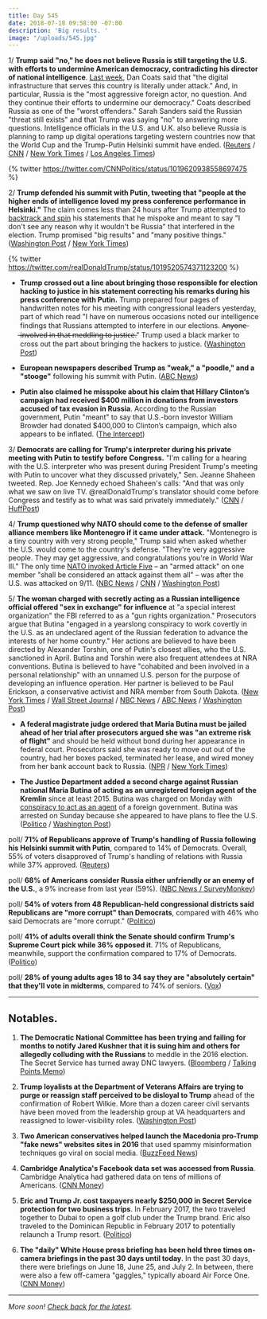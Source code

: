 ```yaml
---
title: Day 545
date: 2018-07-18 09:58:00 -07:00
description: 'Big results. '
image: "/uploads/545.jpg"
---
```


1/ **Trump said "no," he does not believe Russia is still targeting the U.S. with efforts to undermine American democracy, contradicting his director of national intelligence**. [Last week](https://whatthefuckjusthappenedtoday.com/2018/07/16/day-543/#4-trump-called-robert-muellers-probe), Dan Coats said that "the digital infrastructure that serves this country is literally under attack." And, in particular, Russia is the "most aggressive foreign actor, no question. And they continue their efforts to undermine our democracy." Coats described Russia as one of the "worst offenders." Sarah Sanders said the Russian "threat still exists" and that Trump was saying "no" to answering more questions. Intelligence officials in the U.S. and U.K. also believe Russia is planning to ramp up digital operations targeting western countries now that the World Cup and the Trump-Putin Helsinki summit have ended. ([Reuters](https://www.reuters.com/article/us-usa-trump-russia/asked-if-russia-still-targeting-u-s-trump-says-no-idUSKBN1K82AV) / [CNN](https://www.cnn.com/2018/07/17/politics/intelligence-agencies-concerned-russian-aggression/index.html) / [New York Times](https://www.nytimes.com/2018/07/18/us/politics/trump-putin-higher-intelligence.html) / [Los Angeles Times](http://www.latimes.com/politics/la-na-pol-essential-washington-updates-white-house-walks-back-trump-s-comments-1531940736-htmlstory.html))

{% twitter https://twitter.com/CNNPolitics/status/1019620938558697475 %}

2/ **Trump defended his summit with Putin, tweeting that "people at the higher ends of intelligence loved my press conference performance in Helsinki."** The claim comes less than 24 hours after Trump attempted to [backtrack and spin](https://whatthefuckjusthappenedtoday.com/2018/07/17/day-544/#1-trump-backtracked-and-tried-to-spi) his statements that he mispoke and meant to say "I don't see any reason why it wouldn't be Russia" that interfered in the election. Trump promised "big results" and "many positive things." ([Washington Post](https://www.washingtonpost.com/politics/trump-returns-to-touting-his-summit-with-putin-a-day-after-doing-damage-control/2018/07/18/ff794dea-8a70-11e8-8aea-86e88ae760d8_story.html?utm_term=.0c7718f29e9b) / [New York Times](https://www.nytimes.com/2018/07/18/us/politics/trump-putin-higher-intelligence.html))

{% twitter https://twitter.com/realDonaldTrump/status/1019520574371123200 %}

* **Trump crossed out a line about bringing those responsible for election hacking to justice in his statement correcting his remarks during his press conference with Putin.** Trump prepared four pages of handwritten notes for his meeting with congressional leaders yesterday, part of which read "I have on numerous occasions noted our intelligence findings that Russians attempted to interfere in our elections. A̶n̶y̶o̶n̶e̶ ̶i̶n̶v̶o̶l̶v̶e̶d̶ ̶i̶n̶ ̶t̶h̶a̶t̶ ̶m̶e̶d̶d̶l̶i̶n̶g̶ ̶t̶o̶ ̶j̶u̶s̶t̶i̶c̶e̶." Trump used a black marker to cross out the part about bringing the hackers to justice. ([Washington Post](https://www.washingtonpost.com/news/politics/wp/2018/07/17/in-his-prepared-remarks-trump-removed-a-line-about-bringing-election-hackers-to-justice/?utm_term=.ddbc4e9a4992))

* **European newspapers described Trump as "weak," a "poodle," and a "stooge"** following his summit with Putin. ([ABC News](https://abcnews.go.com/Politics/european-press-mocks-trump-weak-putins-poodle-summit/story?id=56641842))

* **Putin also claimed he misspoke about his claim that Hillary Clinton’s campaign had received $400 million in donations from investors accused of tax evasion in Russia**. According to the Russian government, Putin "meant" to say that U.S.-born investor William Browder had donated $400,000 to Clinton’s campaign, which also appears to be inflated. ([The Intercept](https://theintercept.com/2018/07/18/putin-says-misspoke-withdrawing-claim-clinton-got-millions-stolen-russia/)) 

3/ **Democrats are calling for Trump's interpreter during his private meeting with Putin to testify before Congress.** "I'm calling for a hearing with the U.S. interpreter who was present during President Trump's meeting with Putin to uncover what they discussed privately," Sen. Jeanne Shaheen tweeted. Rep. Joe Kennedy echoed Shaheen's calls: "And that was only what we saw on live TV. @realDonaldTrump's translator should come before Congress and testify as to what was said privately immediately." ([CNN](https://www.cnn.com/2018/07/17/politics/trump-interpreter-testify-congress/index.html) / [HuffPost](https://www.huffingtonpost.com/entry/senate-hearing-interpreter-trump-putin_us_5b4e4d86e4b0de86f487a4e3))

4/ **Trump questioned why NATO should come to the defense of smaller alliance members like Montenegro if it came under attack.** "Montenegro is a tiny country with very strong people," Trump said when asked whether the U.S. would come to the country's defense. "They're very aggressive people. They may get aggressive, and congratulations you're in World War III." The only time [NATO invoked Article Five](https://www.nytimes.com/2001/09/13/us/after-attacks-alliance-for-first-time-nato-invokes-joint-defense-pact-with-us.html) – an "armed attack" on one member "shall be considered an attack against them all" – was after the U.S. was attacked on 9/11. ([NBC News](https://www.nbcnews.com/news/world/trump-calls-out-very-aggressive-montenegro-latest-nato-jibe-n892311) / [CNN](https://www.cnn.com/2018/07/17/politics/trump-nato-fox/index.html) / [Washington Post](https://www.washingtonpost.com/politics/trump-says-defending-tiny-nato-ally-montenegro-could-lead-to-world-war-iii/2018/07/18/f7a09276-8a80-11e8-8aea-86e88ae760d8_story.html))

5/ **The woman charged with secretly acting as a Russian intelligence official offered "sex in exchange" for influence** at "a special interest organization" the FBI referred to as a "gun rights organization." Prosecutors argue that Butina "engaged in a yearslong conspiracy to work covertly in the U.S. as an undeclared agent of the Russian federation to advance the interests of her home country." Her actions are believed to have been directed by Alexander Torshin, one of Putin's closest allies, who the U.S. sanctioned in April. Butina and Torshin were also frequent attendees at NRA conventions. Butina is believed to have "cohabited and been involved in a personal relationship" with an unnamed U.S. person for the purpose of developing an influence operation. Her partner is believed to be Paul Erickson, a conservative activist and NRA member from South Dakota. ([New York Times](https://www.nytimes.com/2018/07/18/us/politics/maria-butina-russia-espionage.html) / [Wall Street Journal](https://www.wsj.com/articles/russian-gun-activist-arrested-by-fbi-has-ties-to-kremlins-intelligence-services-1531933798) / [NBC News](https://www.nbcnews.com/news/crime-courts/accused-russian-agent-mariia-butina-tried-trade-sex-influence-say-n892426) / [ABC News](https://abcnews.go.com/Politics/real-life-red-sparrow-court-filings-allege-russian/story?id=56667267) / [Washington Post](https://www.washingtonpost.com/local/public-safety/alleged-russian-agent-maria-butina-had-ties-to-russian-intelligence-agency-prosecutors-say/2018/07/18/a1a4042c-8a01-11e8-a345-a1bf7847b375_story.html))

* **A federal magistrate judge ordered that Maria Butina must be jailed ahead of her trial after prosecutors argued she was "an extreme risk of flight"** and should be held without bond during her appearance in federal court. Prosecutors said she was ready to move out out of the country, had her boxes packed, terminated her lease, and wired money from her bank account back to Russia. ([NPR](https://www.npr.org/2018/07/18/630094267/maria-butina-was-in-contact-with-russian-intelligence-feds-say-in-new-documents) / [New York Times](https://int.nyt.com/data/documenthelper/88-maria-butina-detention-motion/c4e3c01d65cac059a4fc/optimized/full.pdf#page=1))

* **The Justice Department added a second charge against Russian national Maria Butina of acting as an unregistered foreign agent of the Kremlin** since at least 2015. Butina was charged on Monday with [conspiracy to act as an agent](https://whatthefuckjusthappenedtoday.com/2018/07/16/day-543/#5-the-justice-department-charged-a-r) of a foreign government. Butina was arrested on Sunday because she appeared to have plans to flee the U.S. ([Politico](https://www.politico.com/story/2018/07/17/russia-nra-foreign-agent-728305) / [Washington Post](https://www.washingtonpost.com/local/public-safety/alleged-russian-agent-maria-butina-had-ties-to-russian-intelligence-agency-prosecutors-say/2018/07/18/a1a4042c-8a01-11e8-a345-a1bf7847b375_story.html))

poll/ **71% of Republicans approve of Trump's handling of Russia following his Helsinki summit with Putin**, compared to 14% of Democrats. Overall, 55% of voters disapproved of Trump's handling of relations with Russia while 37% approved. ([Reuters](https://www.reuters.com/article/us-usa-russia-voters/majority-of-americans-think-trump-mishandling-russia-reuters-ipsos-poll-idUSKBN1K72T1))

poll/ **68% of Americans consider Russia either unfriendly or an enemy of the U.S.**, a 9% increase from last year (59%). ([NBC News / SurveyMonkey](https://www.nbcnews.com/politics/donald-trump/nbc-news-poll-american-attitudes-toward-russia-worsen-under-trump-n892196))

poll/ **54% of voters from 48 Republican-held congressional districts said Republicans are "more corrupt" than Democrats**, compared with 46% who said Democrats are "more corrupt." ([Politico](https://www.politico.com/story/2018/07/17/corruption-republicans-democrats-poll-728977))

poll/ **41% of adults overall think the Senate should confirm Trump's Supreme Court pick while 36% opposed it**. 71% of Republicans, meanwhile, support the confirmation compared to 17% of Democrats. ([Politico](https://www.politico.com/story/2018/07/17/kavanaugh-poll-nominee-partisan-727646))

poll/ **28% of young adults ages 18 to 34 say they are "absolutely certain" that they'll vote in midterms**, compared to 74% of seniors. ([Vox](https://www.vox.com/policy-and-politics/2018/7/18/17585898/young-voter-turnout-polls-midterms-2018))

---

## Notables.

1. **The Democratic National Committee has been trying and failing for months to notify Jared Kushner that it is suing him and others for allegedly colluding with the Russians** to meddle in the 2016 election. The Secret Service has turned away DNC lawyers. ([Bloomberg](https://www.bloomberg.com/news/articles/2018-07-17/dnc-seeks-to-send-summons-to-kushner-by-mail-in-russia-lawsuit) / [Talking Points Memo](https://talkingpointsmemo.com/livewire/kushner-has-been-dodging-dnc-lawsuit-service-notice-for-months))

2. **Trump loyalists at the Department of Veterans Affairs are trying to purge or reassign staff perceived to be disloyal to Trump** ahead of the confirmation of Robert Wilkie. More than a dozen career civil servants have been moved from the leadership group at VA headquarters and reassigned to lower-visibility roles. ([Washington Post](https://www.washingtonpost.com/politics/trump-loyalists-at-va-shuffling-purging-employees-before-new-secretary-takes-over/2018/07/18/a4462aae-892d-11e8-8aea-86e88ae760d8_story.html))

3. **Two American conservatives helped launch the Macedonia pro-Trump "fake news" websites sites in 2016** that used spammy misinformation techniques go viral on social media. ([BuzzFeed News](https://www.buzzfeednews.com/article/craigsilverman/american-conservatives-fake-news-macedonia-paris-wade-libert))

4. **Cambridge Analytica's Facebook data set was accessed from Russia**. Cambridge Analytica had gathered data on tens of millions of Americans. ([CNN Money](https://money.cnn.com/2018/07/17/technology/cambridge-analytica-data-facebook-russia/index.html))

5. **Eric and Trump Jr. cost taxpayers nearly $250,000 in Secret Service protection for two business trips**. In February 2017, the two traveled together to Dubai to open a golf club under the Trump brand. Eric also traveled to the Dominican Republic in February 2017 to potentially relaunch a Trump resort. ([Politico](https://www.politico.com/story/2018/07/18/eric-donald-trump-jr-secret-service-costs-731113))

6. **The "daily" White House press briefing has been held three times on-camera briefings in the past 30 days until today**. In the past 30 days, there were briefings on June 18, June 25, and July 2. In between, there were also a few off-camera "gaggles," typically aboard Air Force One. ([CNN Money](https://money.cnn.com/2018/07/18/media/white-house-press-briefing-drought/index.html))

---

*More soon! [Check back for the latest](https://whatthefuckjusthappenedtoday.com/).*